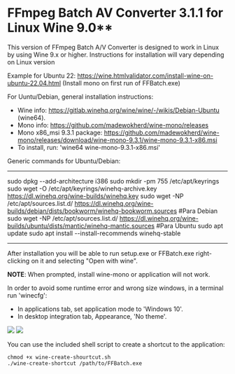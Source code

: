 # FFmpeg Batch AV Converter 3.1.1 for Linux Wine 9.0**

This version of FFmpeg Batch A/V Converter is designed to work in Linux by using Wine 9.x or higher. 
Instructions for installation will vary depending on Linux version

Example for Ubuntu 22: 
https://wine.htmlvalidator.com/install-wine-on-ubuntu-22.04.html
(Install mono on first run of FFBatch.exe)

For Uuntu/Debian, general installation instructions: 

* Wine info: https://gitlab.winehq.org/wine/wine/-/wikis/Debian-Ubuntu (wine64).
* Mono info: https://github.com/madewokherd/wine-mono/releases
* Mono x86_msi 9.3.1 package: https://github.com/madewokherd/wine-mono/releases/download/wine-mono-9.3.1/wine-mono-9.3.1-x86.msi
* To install, run: 'wine64 wine-mono-9.3.1-x86.msi'

Generic commands for Ubuntu/Debian:

------------------------------------------------------------------------------------------

sudo dpkg --add-architecture i386 
sudo mkdir -pm 755 /etc/apt/keyrings
sudo wget -O /etc/apt/keyrings/winehq-archive.key https://dl.winehq.org/wine-builds/winehq.key
sudo wget -NP /etc/apt/sources.list.d/ https://dl.winehq.org/wine-builds/debian/dists/bookworm/winehq-bookworm.sources #Para Debian
sudo wget -NP /etc/apt/sources.list.d/ https://dl.winehq.org/wine-builds/ubuntu/dists/mantic/winehq-mantic.sources #Para Ubuntu
sudo apt update
sudo apt install --install-recommends winehq-stable

------------------------------------------------------------------------------------------

After installation you will be able to run setup.exe or FFBatch.exe right-clicking on it and selecting "Open with wine". 

**NOTE**: When prompted,  install wine-mono or application will not work.

In order to avoid some runtime error and wrong size windows, in a terminal run 'winecfg':
* In applications tab, set application mode to 'Windows 10'.
* In desktop integration tab, Appearance, 'No theme'.

<img src="https://private-user-images.githubusercontent.com/907799/388438280-1d1489b3-c40c-41b2-9f44-b3467cc2decf.png?jwt=eyJhbGciOiJIUzI1NiIsInR5cCI6IkpXVCJ9.eyJpc3MiOiJnaXRodWIuY29tIiwiYXVkIjoicmF3LmdpdGh1YnVzZXJjb250ZW50LmNvbSIsImtleSI6ImtleTUiLCJleHAiOjE3MzIzODEwNjIsIm5iZiI6MTczMjM4MDc2MiwicGF0aCI6Ii85MDc3OTkvMzg4NDM4MjgwLTFkMTQ4OWIzLWM0MGMtNDFiMi05ZjQ0LWIzNDY3Y2MyZGVjZi5wbmc_WC1BbXotQWxnb3JpdGhtPUFXUzQtSE1BQy1TSEEyNTYmWC1BbXotQ3JlZGVudGlhbD1BS0lBVkNPRFlMU0E1M1BRSzRaQSUyRjIwMjQxMTIzJTJGdXMtZWFzdC0xJTJGczMlMkZhd3M0X3JlcXVlc3QmWC1BbXotRGF0ZT0yMDI0MTEyM1QxNjUyNDJaJlgtQW16LUV4cGlyZXM9MzAwJlgtQW16LVNpZ25hdHVyZT1jN2JhMGJhMTNiMjlmYWFlY2JhYTAzOTcwYjQzMGNiMmY4N2M2ZDRiOWZlOGY5MzFmZDNmOTFmN2U2ZGRlODdmJlgtQW16LVNpZ25lZEhlYWRlcnM9aG9zdCJ9.gCssOcXOABfIFGuew864eGbrMMzRhw0cXuKVOZyviSQ">
<img src="https://private-user-images.githubusercontent.com/907799/388438707-3f314333-decf-4dc4-98e5-4a58617a5339.png?jwt=eyJhbGciOiJIUzI1NiIsInR5cCI6IkpXVCJ9.eyJpc3MiOiJnaXRodWIuY29tIiwiYXVkIjoicmF3LmdpdGh1YnVzZXJjb250ZW50LmNvbSIsImtleSI6ImtleTUiLCJleHAiOjE3MzIzODEwNjIsIm5iZiI6MTczMjM4MDc2MiwicGF0aCI6Ii85MDc3OTkvMzg4NDM4NzA3LTNmMzE0MzMzLWRlY2YtNGRjNC05OGU1LTRhNTg2MTdhNTMzOS5wbmc_WC1BbXotQWxnb3JpdGhtPUFXUzQtSE1BQy1TSEEyNTYmWC1BbXotQ3JlZGVudGlhbD1BS0lBVkNPRFlMU0E1M1BRSzRaQSUyRjIwMjQxMTIzJTJGdXMtZWFzdC0xJTJGczMlMkZhd3M0X3JlcXVlc3QmWC1BbXotRGF0ZT0yMDI0MTEyM1QxNjUyNDJaJlgtQW16LUV4cGlyZXM9MzAwJlgtQW16LVNpZ25hdHVyZT1jMTE4MTIwMDI0YjU2YjNhZjE2MTI4YjUzZGJmZTRjMTYzNTQzZWVkZTNhYTkxNGI1YjYyYWUxNzY2NzZiM2M5JlgtQW16LVNpZ25lZEhlYWRlcnM9aG9zdCJ9.WziMyQqCpC7NDVrxkaOCsG2Yh47mgWg0L1RtXAO3qi0">

You can use the included shell script to create a shortcut to the application:
~~~
chmod +x wine-create-shourtcut.sh
./wine-create-shortcut /path/to/FFBatch.exe
~~~
